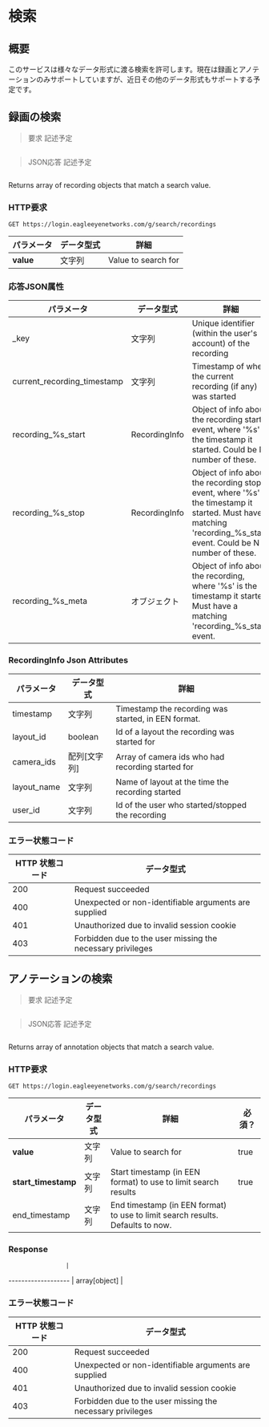 # 検索

<!--===================================================================-->
## 概要

このサービスは様々なデータ形式に渡る検索を許可します。現在は録画とアノテーションのみサポートしていますが、近日その他のデータ形式もサポートする予定です。

<!--===================================================================-->
## 録画の検索

> 要求 記述予定

```shell
```

> JSON応答 記述予定

```json
```

Returns array of recording objects that match a search value.

### HTTP要求

`GET https://login.eagleeyenetworks.com/g/search/recordings`

パラメータ  	| データ型式   | 詳細          
---------  	| ----------- | -----------   
**value**   | 文字列      | Value to search for

### 応答JSON属性

パラメータ               	| データ型式     | 詳細       
---------               	| -----------   | -----------
_key 						| 文字列 		| Unique identifier (within the user's account) of the recording
current_recording_timestamp | 文字列 		| Timestamp of when the current recording (if any) was started
recording_%s_start 			| RecordingInfo | Object of info about the recording start event, where '%s' is the timestamp it started. Could be N number of these.
recording_%s_stop 			| RecordingInfo | Object of info about the recording stop event, where '%s' is the timestamp it started. Must have a matching 'recording_%s_start' event. Could be N number of these.
recording_%s_meta 			| オブジェクト 		| Object of info about the recording, where '%s' is the timestamp it started. Must have a matching 'recording_%s_start' event.

### RecordingInfo Json Attributes

パラメータ   | データ型式     | 詳細       
---------   | -----------   | -----------
timestamp 	| 文字列 		| Timestamp the recording was started, in EEN format.
layout_id 	| boolean 		| Id of a layout the recording was started for
camera_ids 	| 配列[文字列] | Array of camera ids who had recording started for
layout_name | 文字列 		| Name of layout at the time the recording started
user_id 	| 文字列 		| Id of the user who started/stopped the recording

### エラー状態コード

HTTP 状態コード    | データ型式   
------------------- | ----------- 
200 | Request succeeded
400 | Unexpected or non-identifiable arguments are supplied
401 | Unauthorized due to invalid session cookie
403 | Forbidden due to the user missing the necessary privileges

<!--===================================================================-->
## アノテーションの検索

> 要求 記述予定

```shell
```

> JSON応答 記述予定

```json
```

Returns array of annotation objects that match a search value.

### HTTP要求

`GET https://login.eagleeyenetworks.com/g/search/recordings`

パラメータ  			| データ型式   | 詳細          			| 必須？
---------  			| ----------- | -----------   			| -----------
**value**   		| 文字列      | Value to search for 	| true
**start_timestamp** | 文字列      | Start timestamp (in EEN format) to use to limit search results 	| true
end_timestamp 		| 文字列      | End timestamp (in EEN format) to use to limit search results. Defaults to now. 	| 

### Response

				    |
------------------- |
array[object] 		| 

### エラー状態コード

HTTP 状態コード    | データ型式   
------------------- | ----------- 
200 | Request succeeded
400 | Unexpected or non-identifiable arguments are supplied
401 | Unauthorized due to invalid session cookie
403 | Forbidden due to the user missing the necessary privileges